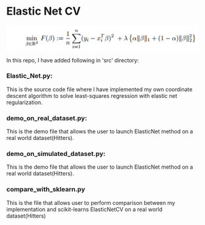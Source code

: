 # Elastic Net CV
![alt text][logo]

[logo]: https://github.com/dipsuw/Polished_Code_Release/blob/master/elasticnet_eq.PNG

In this repo, I have added following in 'src' directory:
### Elastic_Net.py: 
This is the source code file where I have implemented my own coordinate descent algorithm to solve least-squares regression with elastic net regularization.
### demo_on_real_dataset.py:
This is the demo file that allows the user to launch ElasticNet method on a real world dataset(Hitters). 
### demo_on_simulated_dataset.py:
This is the demo file that allows the user to launch ElasticNet method on a real world dataset(Hitters).
### compare_with_sklearn.py
This is the file that allows user to perform comparison between my implementation and scikit-learns ElasticNetCV on a real world dataset(Hitters)


